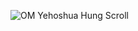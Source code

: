 ![OM Yehoshua Hung Scroll](Scrolls/[OM-Yehoshua-Hung_Scroll.png](https://github.com/clearblueskymind/ContemplativeRuleOfLife/blob/main/Scrolls/file_000000001ca86230b6be0df09bbf16e4.png))
